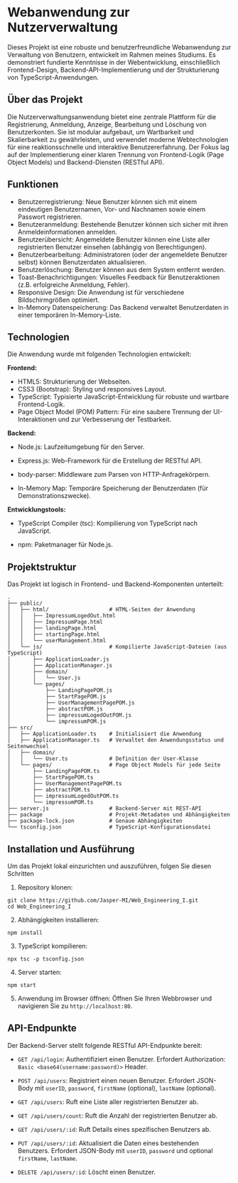 # Webanwendung zur Nutzerverwaltung

Dieses Projekt ist eine robuste und benutzerfreundliche Webanwendung zur Verwaltung von Benutzern, entwickelt im Rahmen meines Studiums. Es demonstriert fundierte Kenntnisse in der Webentwicklung, einschließlich Frontend-Design, Backend-API-Implementierung und der Strukturierung von TypeScript-Anwendungen.


## Über das Projekt
Die Nutzerverwaltungsanwendung bietet eine zentrale Plattform für die Registrierung, Anmeldung, Anzeige, Bearbeitung und Löschung von Benutzerkonten. Sie ist modular aufgebaut, um Wartbarkeit und Skalierbarkeit zu gewährleisten, und verwendet moderne Webtechnologien für eine reaktionsschnelle und interaktive Benutzererfahrung. Der Fokus lag auf der Implementierung einer klaren Trennung von Frontend-Logik (Page Object Models) und Backend-Diensten (RESTful API).

## Funktionen    
- Benutzerregistrierung: Neue Benutzer können sich mit einem eindeutigen Benutzernamen, Vor- und Nachnamen sowie einem Passwort registrieren.
- Benutzeranmeldung: Bestehende Benutzer können sich sicher mit ihren Anmeldeinformationen anmelden.
- Benutzerübersicht: Angemeldete Benutzer können eine Liste aller registrierten Benutzer einsehen (abhängig von Berechtigungen).
- Benutzerbearbeitung: Administratoren (oder der angemeldete Benutzer selbst) können Benutzerdaten aktualisieren.
- Benutzerlöschung: Benutzer können aus dem System entfernt werden.
- Toast-Benachrichtigungen: Visuelles Feedback für Benutzeraktionen (z.B. erfolgreiche Anmeldung, Fehler).
- Responsive Design: Die Anwendung ist für verschiedene Bildschirmgrößen optimiert.
- In-Memory Datenspeicherung: Das Backend verwaltet Benutzerdaten in einer temporären In-Memory-Liste.

## Technologien
Die Anwendung wurde mit folgenden Technologien entwickelt:

**Frontend:**
- HTML5: Strukturierung der Webseiten.
- CSS3 (Bootstrap): Styling und responsives Layout.
- TypeScript: Typisierte JavaScript-Entwicklung für robuste und wartbare Frontend-Logik.
- Page Object Model (POM) Pattern: Für eine saubere Trennung der UI-Interaktionen und zur Verbesserung der Testbarkeit.

**Backend:**

- Node.js: Laufzeitumgebung für den Server.

- Express.js: Web-Framework für die Erstellung der RESTful API.

- body-parser: Middleware zum Parsen von HTTP-Anfragekörpern.

- In-Memory Map: Temporäre Speicherung der Benutzerdaten (für Demonstrationszwecke).

**Entwicklungstools:**

- TypeScript Compiler (tsc): Kompilierung von TypeScript nach JavaScript.

- npm: Paketmanager für Node.js.

## Projektstruktur
Das Projekt ist logisch in Frontend- und Backend-Komponenten unterteilt:
```
.
├── public/
│   ├── html/                   # HTML-Seiten der Anwendung
│   │   ├── ImpressumLogedOut.html
│   │   ├── ImpressumPage.html
│   │   ├── landingPage.html
│   │   ├── startingPage.html
│   │   └── userManagement.html
│   └── js/                     # Kompilierte JavaScript-Dateien (aus TypeScript)
│       ├── ApplicationLoader.js
│       ├── ApplicationManager.js
│       ├── domain/
│       │   └── User.js
│       └── pages/
│           ├── LandingPagePOM.js
│           ├── StartPagePOM.js
│           ├── UserManagementPagePOM.js
│           ├── abstractPOM.js
│           ├── impressumLogedOutPOM.js
│           └── impressumPOM.js
├── src/
│   ├── ApplicationLoader.ts    # Initialisiert die Anwendung
│   ├── ApplicationManager.ts   # Verwaltet den Anwendungsstatus und Seitenwechsel
│   ├── domain/
│   │   └── User.ts             # Definition der User-Klasse
│   └── pages/                  # Page Object Models für jede Seite
│       ├── LandingPagePOM.ts
│       ├── StartPagePOM.ts
│       ├── UserManagementPagePOM.ts
│       ├── abstractPOM.ts
│       ├── impressumLogedOutPOM.ts
│       └── impressumPOM.ts
├── server.js                   # Backend-Server mit REST-API
├── package                     # Projekt-Metadaten und Abhängigkeiten
├── package-lock.json           # Genaue Abhängigkeiten
└── tsconfig.json               # TypeScript-Konfigurationsdatei
```

## Installation und Ausführung

Um das Projekt lokal einzurichten und auszuführen, folgen Sie diesen Schritten

1. Repository klonen:
```
git clone https://github.com/Jasper-MI/Web_Engineering_I.git
cd Web_Engineering_I
```
2. Abhängigkeiten installieren:
```
npm install
```
3. TypeScript kompilieren:
```
npx tsc -p tsconfig.json
```
4. Server starten:
```
npm start
```
5. Anwendung im Browser öffnen:
Öffnen Sie Ihren Webbrowser und navigieren Sie zu `http://localhost:80`.

## API-Endpunkte
Der Backend-Server stellt folgende RESTful API-Endpunkte bereit:
- `GET /api/login`: Authentifiziert einen Benutzer. Erfordert Authorization: `Basic <base64(username:password)>` Header.

- `POST /api/users`: Registriert einen neuen Benutzer. Erfordert JSON-Body mit `userID`, `password`, `firstName` (optional), `lastName` (optional).

- `GET /api/users`: Ruft eine Liste aller registrierten Benutzer ab.

- `GET /api/users/count`: Ruft die Anzahl der registrierten Benutzer ab.

- `GET /api/users/:id`: Ruft Details eines spezifischen Benutzers ab.

- `PUT /api/users/:id`: Aktualisiert die Daten eines bestehenden Benutzers. Erfordert JSON-Body mit `userID`, `password` und optional `firstName`, `lastName`.

- `DELETE /api/users/:id`: Löscht einen Benutzer.

